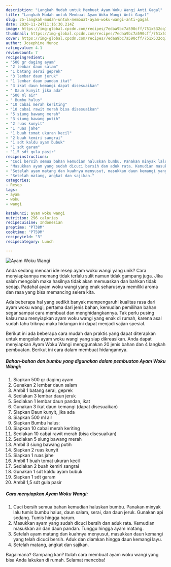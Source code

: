 ```yaml
---
description: "Langkah Mudah untuk Membuat Ayam Woku Wangi Anti Gagal"
title: "Langkah Mudah untuk Membuat Ayam Woku Wangi Anti Gagal"
slug: 25-langkah-mudah-untuk-membuat-ayam-woku-wangi-anti-gagal
date: 2020-11-24T11:16:30.214Z
image: https://img-global.cpcdn.com/recipes/7edaa9bc7a590cff/751x532cq70/ayam-woku-wangi-foto-resep-utama.jpg
thumbnail: https://img-global.cpcdn.com/recipes/7edaa9bc7a590cff/751x532cq70/ayam-woku-wangi-foto-resep-utama.jpg
cover: https://img-global.cpcdn.com/recipes/7edaa9bc7a590cff/751x532cq70/ayam-woku-wangi-foto-resep-utama.jpg
author: Josephine Munoz
ratingvalue: 4.1
reviewcount: 7
recipeingredient:
- "500 gr daging ayam"
- "2 lembar daun salam"
- "1 batang serai geprek"
- "3 lembar daun jeruk"
- "1 lembar daun pandan ikat"
- "3 ikat daun kemangi dapat disesuaikan"
- " Daun kunyit jika ada"
- "500 ml air"
- " Bumbu halus"
- "10 cabai merah keriting"
- "10 cabai rawit merah bisa disesuaikan"
- "5 siung bawang merah"
- "3 siung bawang putih"
- "2 ruas kunyit"
- "1 ruas jahe"
- "1 buah tomat ukuran kecil"
- "2 buah kemiri sangrai"
- "1 sdt kaldu ayam bubuk"
- "1 sdt garam"
- "1,5 sdt gula pasir"
recipeinstructions:
- "Cuci bersih semua bahan kemudian haluskan bumbu. Panakan minyak lalu tumis bumbu halus, daun salam, serai, dan daun jeruk. Gunakan api sedang. Tumis hingga harum."
- "Masukkan ayam yang sudah dicuci bersih dan aduk rata. Kemudian masukkan air dan daun pandan. Tunggu hingga ayam matang."
- "Setelah ayam matang dan kuahnya menyusut, masukkan daun kemangi yang telah dicuci bersih. Aduk dan diamkan hingga daun kemangi layu."
- "Setelah matang, angkat dan sajikan."
categories:
- Resep
tags:
- ayam
- woku
- wangi

katakunci: ayam woku wangi 
nutrition: 296 calories
recipecuisine: Indonesian
preptime: "PT38M"
cooktime: "PT59M"
recipeyield: "3"
recipecategory: Lunch

---
```



![Ayam Woku Wangi](https://img-global.cpcdn.com/recipes/7edaa9bc7a590cff/751x532cq70/ayam-woku-wangi-foto-resep-utama.jpg)

Anda sedang mencari ide resep ayam woku wangi yang unik? Cara menyiapkannya memang tidak terlalu sulit namun tidak gampang juga. Jika salah mengolah maka hasilnya tidak akan memuaskan dan bahkan tidak sedap. Padahal ayam woku wangi yang enak seharusnya memiliki aroma dan rasa yang bisa memancing selera kita.



Ada beberapa hal yang sedikit banyak mempengaruhi kualitas rasa dari ayam woku wangi, pertama dari jenis bahan, kemudian pemilihan bahan segar sampai cara membuat dan menghidangkannya. Tak perlu pusing kalau mau menyiapkan ayam woku wangi yang enak di rumah, karena asal sudah tahu triknya maka hidangan ini dapat menjadi sajian spesial.


Berikut ini ada beberapa cara mudah dan praktis yang dapat diterapkan untuk mengolah ayam woku wangi yang siap dikreasikan. Anda dapat menyiapkan Ayam Woku Wangi menggunakan 20 jenis bahan dan 4 langkah pembuatan. Berikut ini cara dalam membuat hidangannya.

<!--inarticleads1-->

##### Bahan-bahan dan bumbu yang digunakan dalam pembuatan Ayam Woku Wangi:

1. Siapkan 500 gr daging ayam
1. Gunakan 2 lembar daun salam
1. Ambil 1 batang serai, geprek
1. Sediakan 3 lembar daun jeruk
1. Sediakan 1 lembar daun pandan, ikat
1. Gunakan 3 ikat daun kemangi (dapat disesuaikan)
1. Siapkan  Daun kunyit, jika ada
1. Siapkan 500 ml air
1. Siapkan  Bumbu halus:
1. Siapkan 10 cabai merah keriting
1. Sediakan 10 cabai rawit merah (bisa disesuaikan)
1. Sediakan 5 siung bawang merah
1. Ambil 3 siung bawang putih
1. Siapkan 2 ruas kunyit
1. Siapkan 1 ruas jahe
1. Ambil 1 buah tomat ukuran kecil
1. Sediakan 2 buah kemiri sangrai
1. Gunakan 1 sdt kaldu ayam bubuk
1. Siapkan 1 sdt garam
1. Ambil 1,5 sdt gula pasir




<!--inarticleads2-->

##### Cara menyiapkan Ayam Woku Wangi:

1. Cuci bersih semua bahan kemudian haluskan bumbu. Panakan minyak lalu tumis bumbu halus, daun salam, serai, dan daun jeruk. Gunakan api sedang. Tumis hingga harum.
1. Masukkan ayam yang sudah dicuci bersih dan aduk rata. Kemudian masukkan air dan daun pandan. Tunggu hingga ayam matang.
1. Setelah ayam matang dan kuahnya menyusut, masukkan daun kemangi yang telah dicuci bersih. Aduk dan diamkan hingga daun kemangi layu.
1. Setelah matang, angkat dan sajikan.




Bagaimana? Gampang kan? Itulah cara membuat ayam woku wangi yang bisa Anda lakukan di rumah. Selamat mencoba!
